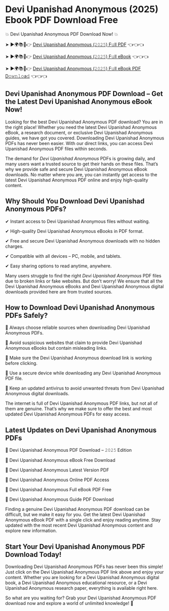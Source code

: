 # Devi Upanishad Anonymous (2025) Ebook PDF Download Free

💥 Devi Upanishad Anonymous PDF Download Now! 💥

➤ ►🌍📚📱👉 [Devi Upanishad Anonymous (𝟸𝟶𝟸𝟻) F𝚞ll PDF](https://getpdf.xyz/devi-upanishad-anonymous) 👈👈👈


➤ ►🌍📚📱👉 [Devi Upanishad Anonymous (𝟸𝟶𝟸𝟻) F𝚞ll eBook](https://getpdf.xyz/devi-upanishad-anonymous) 👈👈👈


➤ ►🌍📚📱👉 [Devi Upanishad Anonymous (𝟸𝟶𝟸𝟻) F𝚞ll eBook PDF D𝚘𝚠𝚗𝚕𝚘a𝚍](https://getpdf.xyz/devi-upanishad-anonymous) 👈👈👈


## Devi Upanishad Anonymous PDF Download – Get the Latest Devi Upanishad Anonymous eBook Now!

Looking for the best Devi Upanishad Anonymous PDF download? You are in the right place! Whether you need the latest Devi Upanishad Anonymous eBook, a research document, or exclusive Devi Upanishad Anonymous guides, we have got you covered. Downloading Devi Upanishad Anonymous PDFs has never been easier. With our direct links, you can access Devi Upanishad Anonymous PDF files within seconds.

The demand for *Devi Upanishad Anonymous* PDFs is growing daily, and many users want a trusted source to get their hands on these files. That’s why we provide safe and secure Devi Upanishad Anonymous eBook downloads. No matter where you are, you can instantly get access to the latest Devi Upanishad Anonymous PDF online and enjoy high-quality content.

## Why Should You Download Devi Upanishad Anonymous PDFs?

✔ Instant access to Devi Upanishad Anonymous files without waiting.

✔ High-quality Devi Upanishad Anonymous eBooks in PDF format.

✔ Free and secure Devi Upanishad Anonymous downloads with no hidden charges.

✔ Compatible with all devices – PC, mobile, and tablets.

✔ Easy sharing options to read anytime, anywhere.

Many users struggle to find the right *Devi Upanishad Anonymous* PDF files due to broken links or fake websites. But don’t worry! We ensure that all the Devi Upanishad Anonymous eBooks and Devi Upanishad Anonymous digital downloads provided here are from trusted sources.

## How to Download Devi Upanishad Anonymous PDFs Safely?

📌 Always choose reliable sources when downloading Devi Upanishad Anonymous PDFs.

📌 Avoid suspicious websites that claim to provide Devi Upanishad Anonymous eBooks but contain misleading links.

📌 Make sure the Devi Upanishad Anonymous download link is working before clicking.

📌 Use a secure device while downloading any Devi Upanishad Anonymous PDF file.

📌 Keep an updated antivirus to avoid unwanted threats from Devi Upanishad Anonymous digital downloads.

The internet is full of Devi Upanishad Anonymous PDF links, but not all of them are genuine. That’s why we make sure to offer the best and most updated Devi Upanishad Anonymous PDFs for easy access.

## Latest Updates on Devi Upanishad Anonymous PDFs

🔹 Devi Upanishad Anonymous PDF Download – 𝟸𝟶𝟸𝟻 Edition

🔹 Devi Upanishad Anonymous eBook Free Download

🔹 Devi Upanishad Anonymous Latest Version PDF

🔹 Devi Upanishad Anonymous Online PDF Access

🔹 Devi Upanishad Anonymous Full eBook PDF Free

🔹 Devi Upanishad Anonymous Guide PDF Download

Finding a genuine Devi Upanishad Anonymous PDF download can be difficult, but we make it easy for you. Get the latest Devi Upanishad Anonymous eBook PDF with a single click and enjoy reading anytime. Stay updated with the most recent Devi Upanishad Anonymous content and explore new information.

## Start Your Devi Upanishad Anonymous PDF Download Today!

Downloading Devi Upanishad Anonymous PDFs has never been this simple! Just click on the Devi Upanishad Anonymous PDF link above and enjoy your content. Whether you are looking for a Devi Upanishad Anonymous digital book, a Devi Upanishad Anonymous educational resource, or a Devi Upanishad Anonymous research paper, everything is available right here.

So what are you waiting for? Grab your Devi Upanishad Anonymous PDF download now and explore a world of unlimited knowledge! 🚀